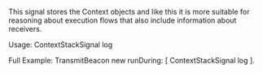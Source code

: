 This signal  stores the Context objects and like this it is more suitable for reasoning about execution flows that also include information about receivers.

Usage:
	ContextStackSignal log
	
Full Example:
	TransmitBeacon new 
		runDuring: [ ContextStackSignal log ].
